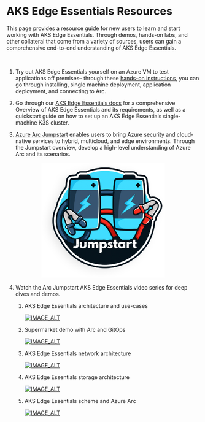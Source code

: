 # AKS Edge Essentials Resources

This page provides a resource guide for new users to learn and start working with AKS Edge Essentials. Through demos, hands-on labs, and other collateral that come from a variety of sources, users can gain a comprehensive end-to-end understanding of AKS Edge Essentials. 

<br>


1. Try out AKS Edge Essentials yourself on an Azure VM to test applications off premises– through these [hands-on instructions](./Documentation/SetUp_Environment.md), you can go through installing, single machine deployment, application deployment, and connecting to Arc. 

2. Go through our [AKS Edge Essentials docs](https://learn.microsoft.com/en-us/azure/aks/hybrid/aks-edge-overview) for a comprehensive Overview of AKS Edge Essentials and its requirements, as well as a quickstart guide on how to set up an AKS Edge Essentials single-machine K3S cluster.

3.  [Azure Arc Jumpstart](https://azurearcjumpstart.io/)
  enables users to bring Azure security and cloud-native services to hybrid, multicloud, and edge environments. Through the Jumpstart overview, develop a high-level understanding of Azure Arc and its scenarios.  

  <center><img src="./Images/Jumpstart.png" height="300"/></center>

4. Watch the Arc Jumpstart AKS Edge Essentials video series for deep dives and demos.

    1. AKS Edge Essentials architecture and use-cases


        [![IMAGE_ALT](https://img.youtube.com/vi/cx-KNd2Dkis/0.jpg)](https://www.youtube.com/watch?v=cx-KNd2Dkis) 

    2. Supermarket demo with Arc and GitOps


        [![IMAGE_ALT](https://img.youtube.com/vi/NoIMUd0Gemw/0.jpg)](https://www.youtube.com/watch?v=NoIMUd0Gemw) 

    3. AKS Edge Essentials network architecture



        [![IMAGE_ALT](https://img.youtube.com/vi/87u7P-JXZcA/0.jpg)](https://www.youtube.com/watch?v=87u7P-JXZcA) 

    4. AKS Edge Essentials storage architecture


       [![IMAGE_ALT](https://img.youtube.com/vi/v4mlvxKoiOM/0.jpg)](https://youtu.be/v4mlvxKoiOM) 

    5. AKS Edge Essentials scheme and Azure Arc


       [![IMAGE_ALT](https://img.youtube.com/vi/50qXXIWBNEQ/0.jpg)](https://www.youtube.com/watch?v=50qXXIWBNEQ&t=924s) 

  